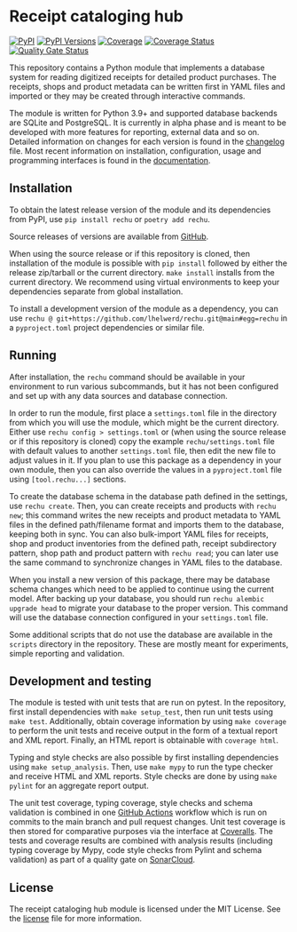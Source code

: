 # Receipt cataloging hub

[![PyPI](https://img.shields.io/pypi/v/rechu)](https://pypi.python.org/pypi/rechu/)
[![PyPI Versions](https://img.shields.io/pypi/pyversions/rechu)](https://pypi.python.org/pypi/rechu/#files)
[![Coverage](https://github.com/lhelwerd/rechu/actions/workflows/coverage.yml/badge.svg)](https://github.com/lhelwerd/rechu/actions/workflows/coverage.yml)
[![Coverage Status](https://coveralls.io/repos/github/lhelwerd/rechu/badge.svg?branch=main)](https://coveralls.io/github/lhelwerd/rechu?branch=main)
[![Quality Gate Status](https://sonarcloud.io/api/project_badges/measure?project=lhelwerd_rechu&metric=alert_status)](https://sonarcloud.io/summary/new_code?id=lhelwerd_rechu)

This repository contains a Python module that implements a database system for 
reading digitized receipts for detailed product purchases. The receipts, shops 
and product metadata can be written first in YAML files and imported or they 
may be created through interactive commands.

The module is written for Python 3.9+ and supported database backends are 
SQLite and PostgreSQL. It is currently in alpha phase and is meant to be 
developed with more features for reporting, external data and so on. Detailed 
information on changes for each version is found in the 
[changelog](https://github.com/lhelwerd/rechu/blob/main/CHANGELOG.md) file. 
Most recent information on installation, configuration, usage and programming 
interfaces is found in the [documentation](https://lhelwerd.github.io/rechu/).

## Installation

To obtain the latest release version of the module and its dependencies from 
PyPI, use `pip install rechu` or `poetry add rechu`.

Source releases of versions are available from 
[GitHub](https://github.com/lhelwerd/rechu/releases).

When using the source release or if this repository is cloned, then 
installation of the module is possible with `pip install` followed by either 
the release zip/tarball or the current directory. `make install` installs from 
the current directory. We recommend using virtual environments to keep your 
dependencies separate from global installation.

To install a development version of the module as a dependency, you can use 
`rechu @ git+https://github.com/lhelwerd/rechu.git@main#egg=rechu` in 
a `pyproject.toml` project dependencies or similar file.

## Running

After installation, the `rechu` command should be available in your environment 
to run various subcommands, but it has not been configured and set up with any 
data sources and database connection.

In order to run the module, first place a `settings.toml` file in the directory 
from which you will use the module, which might be the current directory. 
Either use `rechu config > settings.toml` or (when using the source release or 
if this repository is cloned) copy the example `rechu/settings.toml` file with 
default values to another `settings.toml` file, then edit the new file to 
adjust values in it. If you plan to use this package as a dependency in your 
own module, then you can also override the values in a `pyproject.toml` file 
using `[tool.rechu...]` sections.

To create the database schema in the database path defined in the settings, use 
`rechu create`. Then, you can create receipts and products with `rechu new`; 
this command writes the new receipts and product metadata to YAML files in the 
defined path/filename format and imports them to the database, keeping both in 
sync. You can also bulk-import YAML files for receipts, shop and product 
inventories from the defined path, receipt subdirectory pattern, shop path and 
product pattern with `rechu read`; you can later use the same command to 
synchronize changes in YAML files to the database.

When you install a new version of this package, there may be database schema 
changes which need to be applied to continue using the current model. After 
backing up your database, you should run `rechu alembic upgrade head` to 
migrate your database to the proper version. This command will use the database 
connection configured in your `settings.toml` file.

Some additional scripts that do not use the database are available in the 
`scripts` directory in the repository. These are mostly meant for experiments, 
simple reporting and validation.

## Development and testing

The module is tested with unit tests that are run on pytest. In the repository, 
first install dependencies with `make setup_test`, then run unit tests using 
`make test`. Additionally, obtain coverage information by using `make coverage` 
to perform the unit tests and receive output in the form of a textual report 
and XML report. Finally, an HTML report is obtainable with `coverage html`.

Typing and style checks are also possible by first installing dependencies 
using `make setup_analysis`. Then, use `make mypy` to run the type checker and 
receive HTML and XML reports. Style checks are done by using `make pylint` for 
an aggregate report output.

The unit test coverage, typing coverage, style checks and schema validation is 
combined in one [GitHub Actions](https://github.com/lhelwerd/rechu/actions) 
workflow which is run on commits to the main branch and pull request changes. 
Unit test coverage is then stored for comparative purposes via the interface at 
[Coveralls](https://coveralls.io/github/lhelwerd/rechu). The tests and coverage 
results are combined with analysis results (including typing coverage by Mypy, 
code style checks from Pylint and schema validation) as part of a quality gate 
on [SonarCloud](https://sonarcloud.io/project/overview?id=lhelwerd_rechu).

## License

The receipt cataloging hub module is licensed under the MIT License. See the 
[license](https://github.com/lhelwerd/rechu/blob/main/LICENSE) file for more 
information.
